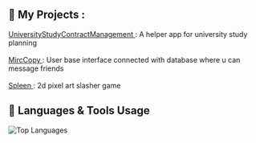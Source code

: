 ## 📌 My Projects :
 <a href="https://github.com/CodreaCodrin/UniveristyContractManage.git">
 UniversityStudyContractManagement </a> : A helper app for university study planning  <br></br>
 <a href="https://github.com/CodreaCodrin/MircCopy.git"> 
 MircCopy </a> : User base interface connected with database where u can message friends  <br></br>
  <a href="https://github.com/CodreaCodrin/SpleenAt">
 Spleen </a> : 2d pixel art slasher game

 ## :symbols: Languages & Tools Usage 
![Top Languages](https://github-readme-stats.vercel.app/api/top-langs/?username=CodreaCodrin&layout=compact&theme=radical)
